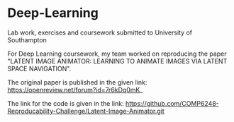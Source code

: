 # Deep-Learning
Lab work, exercises and coursework submitted to University of Southampton


For Deep Learning coursework, my team worked on reproducing the paper "LATENT IMAGE ANIMATOR: LEARNING TO ANIMATE IMAGES VIA LATENT SPACE NAVIGATION".

The original paper is published in the given link:
https://openreview.net/forum?id=7r6kDq0mK_

The link for the code is given in the link:
https://github.com/COMP6248-Reproducability-Challenge/Latent-Image-Animator.git
